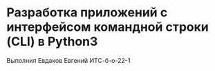 # Разработка приложений с интерфейсом командной строки (CLI) в Python3
Выполнил Евдаков Евгений ИТС-б-о-22-1
